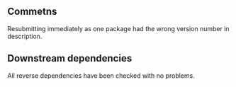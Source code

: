 ## Commetns

Resubmitting immediately as one package had the wrong version number in description.

## Downstream dependencies

All reverse dependencies have been checked with no problems.
